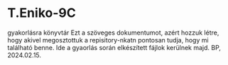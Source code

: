 # T.Eniko-9C
gyakorlásra könyvtár
Ezt a szöveges dokumentumot, azért hozzuk létre, hogy akivel megosztottuk a repisitory-nkatn pontosan tudja, hogy mi található benne.
Ide a gyaorlás során elkészített fájlok kerülnek majd.
BP, 2024.02.15.
